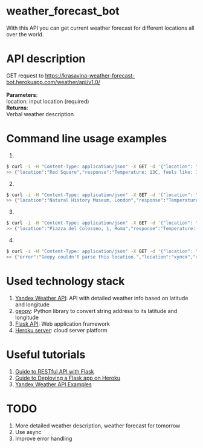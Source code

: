 # weather_forecast_bot

With this API you can get current weather forecast for different locations all over the world.

# API description

GET request to https://krasavina-weather-forecast-bot.herokuapp.com/weather/api/v1.0/
<br>
<br>
**Parameters**:
<br>
location: input location (required)
<br>
**Returns**:
<br>
Verbal weather description

# Command line usage examples

1.

```bash
$ curl -i -H "Content-Type: application/json" -X GET -d '{"location": "Red Square"}' https://krasavina-weather-forecast-bot.herokuapp.com/weather/api/v1.0/
>> {"location":"Red Square","response":"Temperature: 13C, feels like: 12C, rain."}
```

2.

```bash
$ curl -i -H "Content-Type: application/json" -X GET -d '{"location": "Natural History Museum, London"}' https://krasavina-weather-forecast-bot.herokuapp.com/weather/api/v1.0/
>> {"location":"Natural History Museum, London","response":"Temperature: 20C, feels like: 21C, cloudy."}
```

3.

```bash
$ curl -i -H "Content-Type: application/json" -X GET -d '{"location": "Piazza del Colosseo, 1, Roma"}' https://krasavina-weather-forecast-bot.herokuapp.com/weather/api/v1.0/
>> {"location":"Piazza del Colosseo, 1, Roma","response":"Temperature: 26C, feels like: 28C, clear."}
```

4.

```bash
$ curl -i -H "Content-Type: application/json" -X GET -d '{"location": "хупся"}' https://krasavina-weather-forecast-bot.herokuapp.com/weather/api/v1.0/
>> {"error":"Geopy couldn't parse this location.","location":"хупся","response":null}
```

# Used technology stack

1. [Yandex Weather API](https://yandex.ru/dev/weather/): API with detailed weather info based on latitude and longitude
2. [geopy](https://geopy.readthedocs.io/en/stable/): Python library to convert string address to its latitude and longitude
3. [Flask API](https://flask.palletsprojects.com/en/1.1.x/): Web application framework
4. [Heroku server](https://www.heroku.com/): cloud server platform

# Useful tutorials

1. [Guide to RESTful API with Flask](https://blog.miguelgrinberg.com/post/designing-a-restful-api-with-python-and-flask)
2. [Guide to Deploying a Flask app on Heroku](https://kaushalvivek.github.io/2020-3-30-heroku-flask/)
3. [Yandex Weather API Examples](https://sprut.ai/client/blog/1165)

# TODO

1. More detailed weather description, weather forecast for tomorrow
2. Use async
3. Improve error handling

